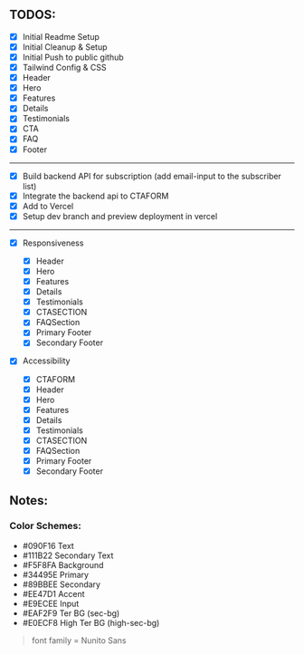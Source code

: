 ## TODOS:

- [x] Initial Readme Setup
- [x] Initial Cleanup & Setup
- [x] Initial Push to public github
- [x] Tailwind Config & CSS
- [x] Header
- [x] Hero
- [x] Features
- [x] Details
- [x] Testimonials
- [x] CTA
- [x] FAQ
- [x] Footer

---

- [x] Build backend API for subscription (add email-input to the subscriber list)
- [x] Integrate the backend api to CTAFORM
- [x] Add to Vercel
- [x] Setup dev branch and preview deployment in vercel

---

- [x] Responsiveness

  - [x] Header
  - [x] Hero
  - [x] Features
  - [x] Details
  - [x] Testimonials
  - [x] CTASECTION
  - [x] FAQSection
  - [x] Primary Footer
  - [x] Secondary Footer

- [x] Accessibility

  - [x] CTAFORM
  - [x] Header
  - [x] Hero
  - [x] Features
  - [x] Details
  - [x] Testimonials
  - [x] CTASECTION
  - [x] FAQSection
  - [x] Primary Footer
  - [x] Secondary Footer

## Notes:

### Color Schemes:

- #090F16 Text
- #111B22 Secondary Text
- #F5F8FA Background
- #34495E Primary
- #89BBEE Secondary
- #EE47D1 Accent
- #E9ECEE Input
- #EAF2F9 Ter BG (sec-bg)
- #E0ECF8 High Ter BG (high-sec-bg)

> font family = Nunito Sans
